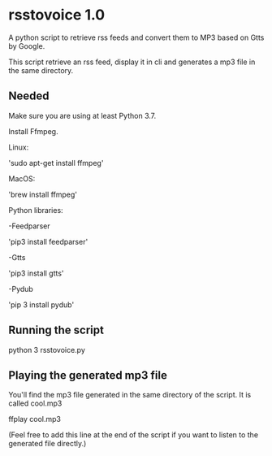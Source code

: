 # rsstovoice 1.0

A python script to retrieve  rss feeds and convert them to MP3 based on Gtts by Google. 


This script retrieve an rss feed, display it in cli and generates a mp3 file in the same directory.

Needed
------

Make sure you are using at least Python 3.7.

Install Ffmpeg.

Linux:

'sudo apt-get install ffmpeg'

MacOS:

'brew install ffmpeg'

Python libraries:

-Feedparser

'pip3 install feedparser'

-Gtts

'pip3 install gtts'


-Pydub

'pip 3 install pydub'

Running the script 
------------------

python 3 rsstovoice.py

Playing the generated mp3 file
------------------------------

You'll find the mp3 file generated in the same directory of the script.
It is called cool.mp3

ffplay cool.mp3

(Feel free to add this line at the end of the script if you want to listen to the generated file directly.)





